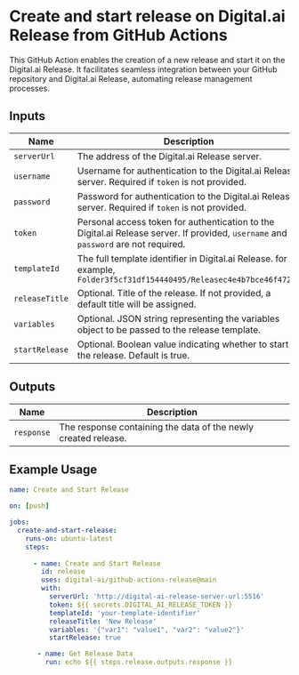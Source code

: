 # Create and start release on Digital.ai Release from GitHub Actions

This GitHub Action enables the creation of a new release and start it on the Digital.ai Release. It facilitates seamless integration between your GitHub repository and Digital.ai Release, automating release management processes.

## Inputs

| Name         | Description                                                                                                                         | Required | Default |
|--------------|-------------------------------------------------------------------------------------------------------------------------------------|----------|---------|
| `serverUrl`  | The address of the Digital.ai Release server.                                                                                       | Yes      | -       |
| `username`   | Username for authentication to the Digital.ai Release server. Required if `token` is not provided.                                  | No       | -       |
| `password`   | Password for authentication to the Digital.ai Release server. Required if `token` is not provided.                                  | No       | -       |
| `token`      | Personal access token for authentication to the Digital.ai Release server. If provided, `username` and `password` are not required. | No       | -       |
| `templateId` | The full template identifier in Digital.ai Release. for example, `Folder3f5cf31df154440495/Releasec4e4b7bce46f4720a`                                            | Yes      | -       |
| `releaseTitle` | Optional. Title of the release. If not provided, a default title will be assigned.                                                | No       | -       |
| `variables`  | Optional. JSON string representing the variables object to be passed to the release template.                                       | No       | -       |
| `startRelease` | Optional. Boolean value indicating whether to start the release. Default is true.                                                 | No       | true    |

## Outputs

| Name         | Description                                                                               |
|--------------|-------------------------------------------------------------------------------------------|
| `response`   | The response containing the data of the newly created release.                            |

## Example Usage

```yaml
name: Create and Start Release

on: [push]

jobs:
  create-and-start-release:
    runs-on: ubuntu-latest
    steps:
    
      - name: Create and Start Release
        id: release
        uses: digital-ai/github-actions-release@main
        with:
          serverUrl: 'http://digital-ai-release-server-url:5516'
          token: ${{ secrets.DIGITAL_AI_RELEASE_TOKEN }}
          templateId: 'your-template-identifier'
          releaseTitle: 'New Release'
          variables: '{"var1": "value1", "var2": "value2"}'
          startRelease: true

       - name: Get Release Data
         run: echo ${{ steps.release.outputs.response }}
